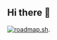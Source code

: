 ## Hi there 👋

[![roadmap.sh](https://roadmap.sh/card/wide/689ebbeddb704a2633d0254f?variant=dark&roadmaps=java)](https://roadmap.sh).

<!--
**Sulaimaan-M/Sulaimaan-M** is a ✨ _special_ ✨ repository because its `README.md` (this file) appears on your GitHub profile.

Here are some ideas to get you started:

- 🔭 I’m currently working on ...
- 🌱 I’m currently learning ...
- 👯 I’m looking to collaborate on ...
- 🤔 I’m looking for help with ...
- 💬 Ask me about ...
- 📫 How to reach me: ...
- 😄 Pronouns: ...
- ⚡ Fun fact: ...
-->
